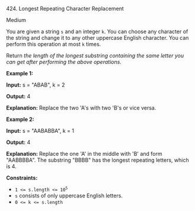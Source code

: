 424\. Longest Repeating Character Replacement

Medium

You are given a string `s` and an integer `k`. You can choose any character of the string and change it to any other uppercase English character. You can perform this operation at most `k` times.

Return _the length of the longest substring containing the same letter you can get after performing the above operations_.

**Example 1:**

**Input:** s = "ABAB", k = 2

**Output:** 4

**Explanation:** Replace the two 'A's with two 'B's or vice versa.

**Example 2:**

**Input:** s = "AABABBA", k = 1

**Output:** 4

**Explanation:** Replace the one 'A' in the middle with 'B' and form "AABBBBA". The substring "BBBB" has the longest repeating letters, which is 4.

**Constraints:**

*   <code>1 <= s.length <= 10<sup>5</sup></code>
*   `s` consists of only uppercase English letters.
*   `0 <= k <= s.length`
